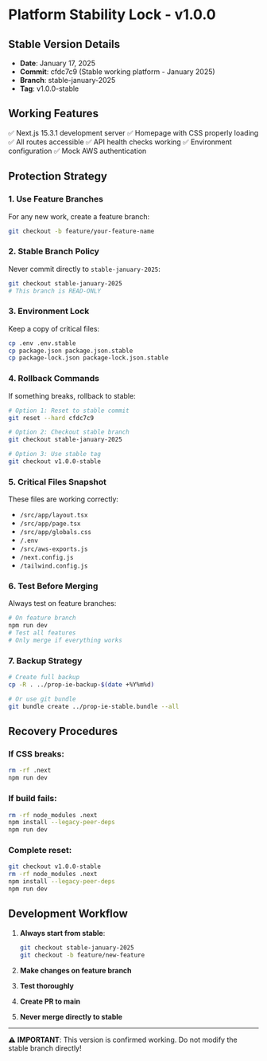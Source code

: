 # Platform Stability Lock - v1.0.0

## Stable Version Details
- **Date**: January 17, 2025
- **Commit**: cfdc7c9 (Stable working platform - January 2025)
- **Branch**: stable-january-2025
- **Tag**: v1.0.0-stable

## Working Features
✅ Next.js 15.3.1 development server
✅ Homepage with CSS properly loading
✅ All routes accessible
✅ API health checks working
✅ Environment configuration
✅ Mock AWS authentication

## Protection Strategy

### 1. Use Feature Branches
For any new work, create a feature branch:
```bash
git checkout -b feature/your-feature-name
```

### 2. Stable Branch Policy
Never commit directly to `stable-january-2025`:
```bash
git checkout stable-january-2025
# This branch is READ-ONLY
```

### 3. Environment Lock
Keep a copy of critical files:
```bash
cp .env .env.stable
cp package.json package.json.stable
cp package-lock.json package-lock.json.stable
```

### 4. Rollback Commands
If something breaks, rollback to stable:
```bash
# Option 1: Reset to stable commit
git reset --hard cfdc7c9

# Option 2: Checkout stable branch
git checkout stable-january-2025

# Option 3: Use stable tag
git checkout v1.0.0-stable
```

### 5. Critical Files Snapshot
These files are working correctly:
- `/src/app/layout.tsx`
- `/src/app/page.tsx`
- `/src/app/globals.css`
- `/.env`
- `/src/aws-exports.js`
- `/next.config.js`
- `/tailwind.config.js`

### 6. Test Before Merging
Always test on feature branches:
```bash
# On feature branch
npm run dev
# Test all features
# Only merge if everything works
```

### 7. Backup Strategy
```bash
# Create full backup
cp -R . ../prop-ie-backup-$(date +%Y%m%d)

# Or use git bundle
git bundle create ../prop-ie-stable.bundle --all
```

## Recovery Procedures

### If CSS breaks:
```bash
rm -rf .next
npm run dev
```

### If build fails:
```bash
rm -rf node_modules .next
npm install --legacy-peer-deps
npm run dev
```

### Complete reset:
```bash
git checkout v1.0.0-stable
rm -rf node_modules .next
npm install --legacy-peer-deps
npm run dev
```

## Development Workflow

1. **Always start from stable**:
   ```bash
   git checkout stable-january-2025
   git checkout -b feature/new-feature
   ```

2. **Make changes on feature branch**
3. **Test thoroughly**
4. **Create PR to main**
5. **Never merge directly to stable**

---

⚠️ **IMPORTANT**: This version is confirmed working. Do not modify the stable branch directly!